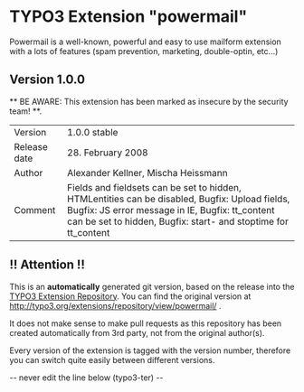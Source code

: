# TYPO3 Extension "powermail"
Powermail is a well-known, powerful and easy to use mailform extension with a lots of features (spam prevention, marketing, double-optin, etc...)

## Version 1.0.0
** BE AWARE: This extension has been marked as insecure by the security team! **.



<table>
	<tr><td>Version</td><td>1.0.0 stable</td></tr>
	<tr><td>Release date</td><td>28. February 2008</td></tr>
	<tr><td>Author</td><td>Alexander Kellner, Mischa Heissmann</td></tr>
	<tr><td>Comment</td><td>Fields and fieldsets can be set to hidden, HTMLentities can be disabled, Bugfix: Upload fields, Bugfix: JS error message in IE, Bugfix: tt_content can be set to hidden, Bugfix: start- and stoptime for tt_content</td></tr>
</table>

## !! Attention !!
This is an **automatically** generated git version, based on the release into the [TYPO3 Extension Repository](http://www.typo3.org/extensions/).
You can find the original version at http://typo3.org/extensions/repository/view/powermail/ .

It does not make sense to make pull requests as this repository has been created automatically from 3rd party, not from the original author(s).

Every version of the extension is tagged with the version number, therefore you can switch quite easily between different versions.


-- never edit the line below (typo3-ter) --